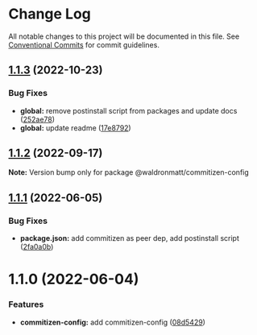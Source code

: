 # Change Log

All notable changes to this project will be documented in this file.
See [Conventional Commits](https://conventionalcommits.org) for commit guidelines.

## [1.1.3](https://github.com/waldronmatt/shareable-configs/compare/@waldronmatt/commitizen-config@1.1.2...@waldronmatt/commitizen-config@1.1.3) (2022-10-23)

### Bug Fixes

- **global:** remove postinstall script from packages and update docs ([252ae78](https://github.com/waldronmatt/shareable-configs/commit/252ae787ec89902f130ee28d2af63255fdfabb4d))
- **global:** update readme ([17e8792](https://github.com/waldronmatt/shareable-configs/commit/17e879243244bf28136e24deef02522147abe451))

## [1.1.2](https://github.com/waldronmatt/shareable-configs/compare/@waldronmatt/commitizen-config@1.1.1...@waldronmatt/commitizen-config@1.1.2) (2022-09-17)

**Note:** Version bump only for package @waldronmatt/commitizen-config

## [1.1.1](https://github.com/waldronmatt/shareable-configs/compare/@waldronmatt/commitizen-config@1.1.0...@waldronmatt/commitizen-config@1.1.1) (2022-06-05)

### Bug Fixes

- **package.json:** add commitizen as peer dep, add postinstall script ([2fa0a0b](https://github.com/waldronmatt/shareable-configs/commit/2fa0a0bd4bcdd59ac1fe673d0f77c7004d2c38ba))

# 1.1.0 (2022-06-04)

### Features

- **commitizen-config:** add commitizen-config ([08d5429](https://github.com/waldronmatt/shareable-configs/commit/08d5429bb3cda4b7f1128aacb8e05c20ada7311d))
